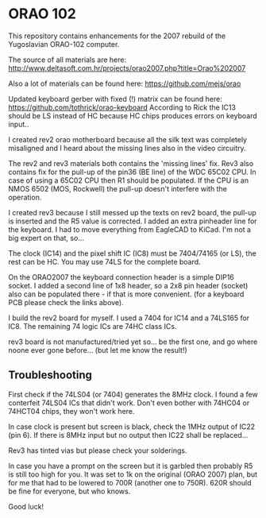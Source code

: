 # ORAO 102
This repository contains enhancements for the 2007 rebuild of the Yugoslavian ORAO-102 computer.

The source of all materials are here: http://www.deltasoft.com.hr/projects/orao2007.php?title=Orao%202007

Also a lot of materials can be found here: https://github.com/mejs/orao

Updated keyboard gerber with fixed (!) matrix can be found here: https://github.com/tothrick/orao-keyboard
According to Rick the IC13 should be LS instead of HC because HC chips produces errors on keyboard input..

I created rev2 orao motherboard because all the silk text was completely misaligned and I heard about the missing lines also in
the video circuitry.

The rev2 and rev3 materials both contains the 'missing lines' fix. Rev3 also contains fix for the pull-up of the 
pin36 (BE line) of the WDC 65C02 CPU. In case of using a 65C02 CPU then R1 should be populated. If the
CPU is an NMOS 6502 (MOS, Rockwell) the pull-up doesn't interfere with the operation. 

I created rev3 because I still messed up the texts on rev2 board, the pull-up is inserted and the R5 value is corrected.
I added an extra pinheader line for the keyboard. I had to move everything from EagleCAD to KiCad. I'm not a big
expert on that, so... 

The clock (IC14) and the pixel shift IC (IC8) must be 7404/74165 (or LS), the rest can be HC. You may use 74LS for the complete board. 

On the ORAO2007 the keyboard connection header is a simple DIP16 socket. I added a second line of 1x8 header, so
a 2x8 pin header (socket) also can be populated there - if that is more convenient. (for a keyboard PCB please
check the links above).

I build the rev2 board for myself. I used a 7404 for IC14 and a 74LS165 for IC8. The remaining 74 logic ICs are 74HC
class ICs.

rev3 board is not manufactured/tried yet so... be the first one, and go where noone ever gone before... (but let me know the result!)


## Troubleshooting
First check if the 74LS04 (or 7404) generates the 8MHz clock. I found a few conterfeit 74LS04 ICs that didn't work. 
Don't even bother with 74HC04 or 74HCT04 chips, they won't work here.

In case clock is present but screen is black, check the 1MHz output of IC22 (pin 6). If there is 8MHz input but no output
then IC22 shall be replaced...

Rev3 has tinted vias but please check your solderings. 

In case you have a prompt on the screen but it is garbled then probably R5 is still too high for you. It was set to
1k on the original (ORAO 2007) plan, but for me that had to be lowered to 700R (another one to 750R). 620R should be
fine for everyone, but who knows.


Good luck!
